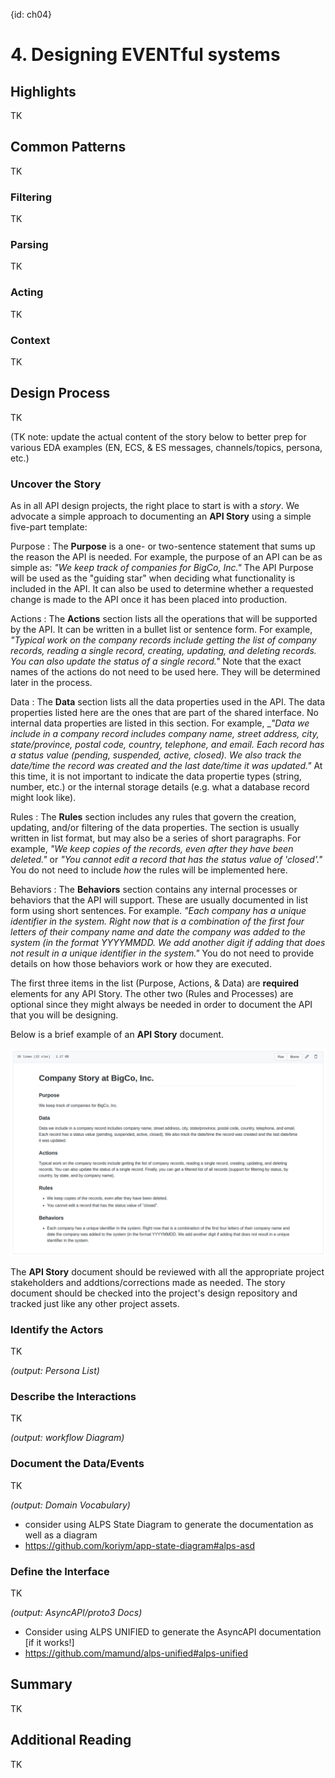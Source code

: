 {id: ch04}
# 4. Designing EVENTful systems 

<!-- 
 Mike
 (20 pgs)
-->

## Highlights
TK

## Common Patterns
TK

### Filtering
TK

### Parsing
TK

### Acting
TK

### Context
TK

## Design Process
TK

(TK note: update the actual content of the story below to better prep for various EDA examples (EN, ECS, & ES messages, channels/topics, persona, etc.)

### Uncover the Story 
As in all API design projects, the right place to start is with a *story*. We advocate a simple approach to documenting an **API Story** using a simple five-part template:

Purpose
: The **Purpose** is a one- or two-sentence statement that sums up the reason the API is needed. For example, the purpose of an API can be as simple as: *"We keep track of companies for BigCo, Inc."* The API Purpose will be used as the "guiding star" when deciding what functionality is included in the API. It can also be used to determine whether a requested change is made to the API once it has been placed into production.

Actions
: The **Actions** section lists all the operations that will be supported by the API. It can be written in a bullet list or sentence form. For example, *"Typical work on the company records include getting the list of company records, reading a single record, creating, updating, and deleting records. You can also update the status of a single record."* Note that the exact names of the actions do not need to be used here. They will be determined later in the process.

Data
: The **Data** section lists all the data properties used in the API. The data properties listed here are the ones that are part of the shared interface. No internal data properties are listed in this section. For example, _*"Data we include in a company record includes company name, street address, city, state/province, postal code, country, telephone, and email. Each record has a status value (pending, suspended, active, closed). We also track the date/time the record was created and the last date/time it was updated."* At this time, it is not important to indicate the data propertie types (string, number, etc.) or the internal storage details (e.g. what a database record might look like). 

Rules
: The **Rules** section includes any rules that govern the creation, updating, and/or filtering of the data properties. The section is usually written in list format, but may also be a series of short paragraphs. For example, *"We keep copies of the records, even after they have been deleted."* or *"You cannot edit a record that has the status value of 'closed'."* You do not need to include *how* the rules will be implemented here.

Behaviors
: The **Behaviors** section contains any internal processes or behaviors that the API will support. These are usually documented in list form using short sentences. For example. *"Each company has a unique identifier in the system. Right now that is a combination of the first four letters of their company name and date the company was added to the system (in the format YYYYMMDD. We add another digit if adding that does not result in a unique identifier in the system."* You do not need to provide details on how those behaviors work or how they are executed.

The first three items in the list (Purpose, Actions, & Data) are **required** elements for any API Story. The other two (Rules and Processes) are optional since they might always be needed in order to document the API that you will be designing.

Below is a brief example of an **API Story** document.

![Example API Story](resources/company-story.png)

The **API Story** document should be reviewed with all the appropriate project stakeholders and addtions/corrections made as needed. The story document should be checked into the project's design repository and tracked just like any other project assets.

### Identify the Actors 
TK

*(output: Persona List)*

### Describe the Interactions 
TK

*(output: workflow Diagram)*

### Document the Data/Events 
TK

*(output: Domain Vocabulary)*

 * consider using ALPS State Diagram to generate the documentation as well as a diagram
 * https://github.com/koriym/app-state-diagram#alps-asd

### Define the Interface 
TK

*(output: AsyncAPI/proto3 Docs)*

 * Consider using ALPS UNIFIED to generate the AsyncAPI documentation [if it works!]
 * https://github.com/mamund/alps-unified#alps-unified

## Summary
TK

## Additional Reading 
TK


